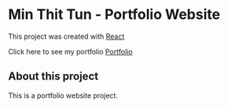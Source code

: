 # Min Thit Tun - Portfolio Website

This project was created with [React](https://reactjs.org/) 

Click here to see my portfolio [Portfolio](https://minthittun.github.io) 

## About this project
This is a portfolio website project.
